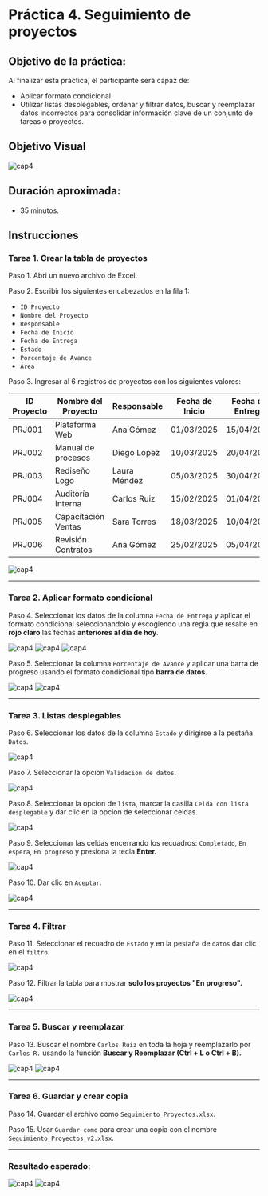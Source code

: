 # Práctica 4. Seguimiento de proyectos

## Objetivo de la práctica:

Al finalizar esta práctica, el participante será capaz de:
- Aplicar formato condicional.
- Utilizar listas desplegables, ordenar y filtrar datos, buscar y reemplazar datos incorrectos para consolidar información clave de un conjunto de tareas o proyectos.

## Objetivo Visual

![cap4](../images/cap4_obj.png)

## Duración aproximada:
- 35 minutos.

## Instrucciones

### Tarea 1. **Crear la tabla de proyectos**

Paso 1. Abri un nuevo archivo de Excel.

Paso 2. Escribir los siguientes encabezados en la fila 1:

- `ID Proyecto`
- `Nombre del Proyecto`
- `Responsable`
- `Fecha de Inicio`
- `Fecha de Entrega`
- `Estado`
- `Porcentaje de Avance`
- `Área`

Paso 3. Ingresar al 6 registros de proyectos con los siguientes valores:

| ID Proyecto | Nombre del Proyecto | Responsable  | Fecha de Inicio | Fecha de Entrega | Estado       | Porcentaje de Avance | Área         |
|-------------|----------------------|--------------|------------------|------------------|---------------|-----------------------|--------------|
| PRJ001      | Plataforma Web       | Ana Gómez    | 01/03/2025       | 15/04/2025       | En progreso   | 65%                   | TI           |
| PRJ002      | Manual de procesos   | Diego López  | 10/03/2025       | 20/04/2025       | Completado    | 100%                  | Operaciones  |
| PRJ003      | Rediseño Logo        | Laura Méndez | 05/03/2025       | 30/04/2025       | En espera     | 20%                   | Marketing    |
| PRJ004      | Auditoría Interna    | Carlos Ruiz  | 15/02/2025       | 01/04/2025       | En progreso   | 90%                   | Finanzas     |
| PRJ005      | Capacitación Ventas  | Sara Torres  | 18/03/2025       | 10/04/2025       | En progreso   | 70%                   | Comercial    |
| PRJ006      | Revisión Contratos   | Ana Gómez    | 25/02/2025       | 05/04/2025       | Completado    | 100%                  | Legal        |

![cap4](../images/cap4_1.png)

---

### Tarea 2. **Aplicar formato condicional**

Paso 4. Seleccionar los datos de la columna `Fecha de Entrega` y aplicar el formato condicional seleccionandolo y escogiendo una regla que resalte en **rojo claro** las fechas **anteriores al día de hoy**.

![cap4](../images/cap4_2.png)
![cap4](../images/cap4_3.png)
![cap4](../images/cap4_4.png)


Paso 5. Seleccionar la columna `Porcentaje de Avance` y aplicar una barra de progreso usando el formato condicional tipo **barra de datos**.

![cap4](../images/cap4_5.png)
![cap4](../images/cap4_6.png)

---

### Tarea 3. **Listas desplegables**

Paso 6. Seleccionar los datos de la columna `Estado` y dirigirse a la pestaña `Datos`.

![cap4](../images/cap4_7.png)

Paso 7. Seleccionar la opcion `Validacion de datos`.

![cap4](../images/cap4_8.png)

Paso 8. Seleccionar la opcion de `lista`, marcar la casilla `Celda con lista desplegable` y dar clic en la opcion de seleccionar celdas.

![cap4](../images/cap4_9.png)

Paso 9. Seleccionar las celdas encerrando los recuadros: `Completado`, `En espera`, `En progreso` y presiona la tecla **Enter.**

![cap4](../images/cap4_10.png)

Paso 10. Dar clic en `Aceptar`.

![cap4](../images/cap4_11.png)

---

### Tarea 4. **Filtrar**

Paso 11. Seleccionar el recuadro de `Estado` y en la pestaña de `datos` dar clic en el `filtro`.

![cap4](../images/cap4_12.png)

Paso 12. Filtrar la tabla para mostrar **solo los proyectos "En progreso".**

![cap4](../images/cap4_13.png)

---

### Tarea 5. **Buscar y reemplazar**

Paso 13. Buscar el nombre `Carlos Ruiz` en toda la hoja y reemplazarlo por `Carlos R.` usando la función **Buscar y Reemplazar (Ctrl + L o Ctrl + B).**

![cap4](../images/cap4_14.png)
![cap4](../images/cap4_15.png)

---

### Tarea 6. **Guardar y crear copia**

Paso 14. Guardar el archivo como `Seguimiento_Proyectos.xlsx`.

Paso 15. Usar `Guardar como` para crear una copia con el nombre `Seguimiento_Proyectos_v2.xlsx`.

---

### Resultado esperado:

![cap4](../images/cap4_resultado.png)
![cap4](../images/cap4_resultado_2.png)
